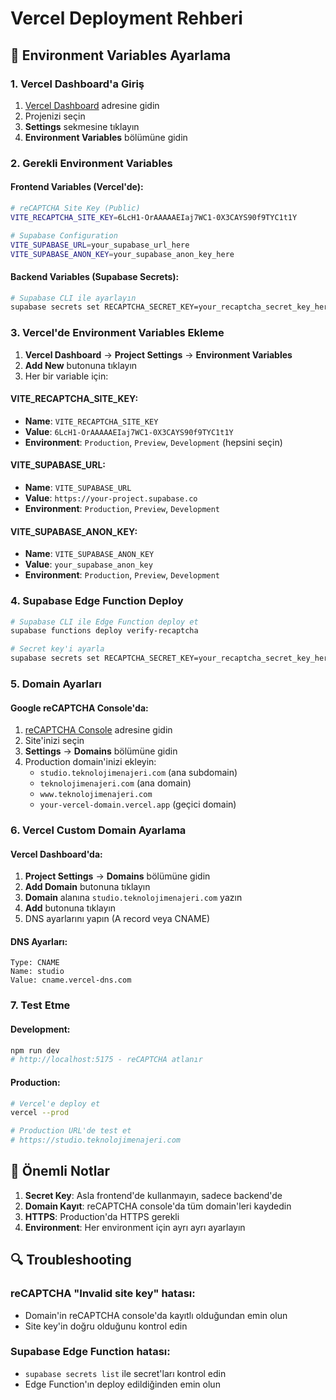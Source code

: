 # Vercel Deployment Rehberi

## 🔧 Environment Variables Ayarlama

### 1. Vercel Dashboard'a Giriş
1. [Vercel Dashboard](https://vercel.com/dashboard) adresine gidin
2. Projenizi seçin
3. **Settings** sekmesine tıklayın
4. **Environment Variables** bölümüne gidin

### 2. Gerekli Environment Variables

#### Frontend Variables (Vercel'de):
```bash
# reCAPTCHA Site Key (Public)
VITE_RECAPTCHA_SITE_KEY=6LcH1-OrAAAAAEIaj7WC1-0X3CAYS90f9TYC1t1Y

# Supabase Configuration
VITE_SUPABASE_URL=your_supabase_url_here
VITE_SUPABASE_ANON_KEY=your_supabase_anon_key_here
```

#### Backend Variables (Supabase Secrets):
```bash
# Supabase CLI ile ayarlayın
supabase secrets set RECAPTCHA_SECRET_KEY=your_recaptcha_secret_key_here
```

### 3. Vercel'de Environment Variables Ekleme

1. **Vercel Dashboard** → **Project Settings** → **Environment Variables**
2. **Add New** butonuna tıklayın
3. Her bir variable için:

#### VITE_RECAPTCHA_SITE_KEY:
- **Name**: `VITE_RECAPTCHA_SITE_KEY`
- **Value**: `6LcH1-OrAAAAAEIaj7WC1-0X3CAYS90f9TYC1t1Y`
- **Environment**: `Production`, `Preview`, `Development` (hepsini seçin)

#### VITE_SUPABASE_URL:
- **Name**: `VITE_SUPABASE_URL`
- **Value**: `https://your-project.supabase.co`
- **Environment**: `Production`, `Preview`, `Development`

#### VITE_SUPABASE_ANON_KEY:
- **Name**: `VITE_SUPABASE_ANON_KEY`
- **Value**: `your_supabase_anon_key`
- **Environment**: `Production`, `Preview`, `Development`

### 4. Supabase Edge Function Deploy

```bash
# Supabase CLI ile Edge Function deploy et
supabase functions deploy verify-recaptcha

# Secret key'i ayarla
supabase secrets set RECAPTCHA_SECRET_KEY=your_recaptcha_secret_key_here
```

### 5. Domain Ayarları

#### Google reCAPTCHA Console'da:
1. [reCAPTCHA Console](https://www.google.com/recaptcha/admin) adresine gidin
2. Site'inizi seçin
3. **Settings** → **Domains** bölümüne gidin
4. Production domain'inizi ekleyin:
   - `studio.teknolojimenajeri.com` (ana subdomain)
   - `teknolojimenajeri.com` (ana domain)
   - `www.teknolojimenajeri.com`
   - `your-vercel-domain.vercel.app` (geçici domain)

### 6. Vercel Custom Domain Ayarlama

#### Vercel Dashboard'da:
1. **Project Settings** → **Domains** bölümüne gidin
2. **Add Domain** butonuna tıklayın
3. **Domain** alanına `studio.teknolojimenajeri.com` yazın
4. **Add** butonuna tıklayın
5. DNS ayarlarını yapın (A record veya CNAME)

#### DNS Ayarları:
```
Type: CNAME
Name: studio
Value: cname.vercel-dns.com
```

### 7. Test Etme

#### Development:
```bash
npm run dev
# http://localhost:5175 - reCAPTCHA atlanır
```

#### Production:
```bash
# Vercel'e deploy et
vercel --prod

# Production URL'de test et
# https://studio.teknolojimenajeri.com
```

## 🚨 Önemli Notlar

1. **Secret Key**: Asla frontend'de kullanmayın, sadece backend'de
2. **Domain Kayıt**: reCAPTCHA console'da tüm domain'leri kaydedin
3. **HTTPS**: Production'da HTTPS gerekli
4. **Environment**: Her environment için ayrı ayrı ayarlayın

## 🔍 Troubleshooting

### reCAPTCHA "Invalid site key" hatası:
- Domain'in reCAPTCHA console'da kayıtlı olduğundan emin olun
- Site key'in doğru olduğunu kontrol edin

### Supabase Edge Function hatası:
- `supabase secrets list` ile secret'ları kontrol edin
- Edge Function'ın deploy edildiğinden emin olun

